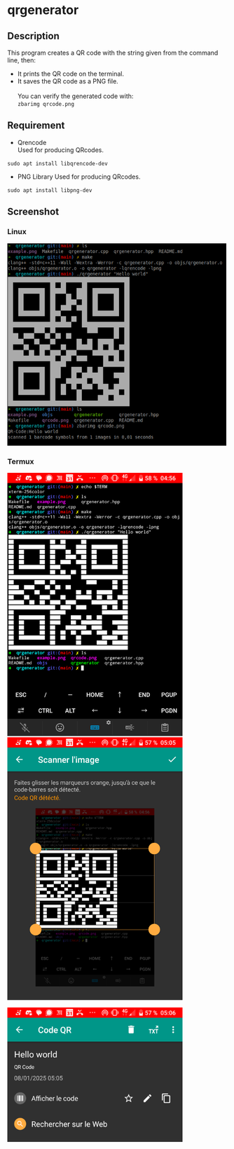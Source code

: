 # qrgenerator

## Description

This program creates a QR code with the string given from the
command line, then:<br />
 - It prints the QR code on the terminal.
 - It saves the QR code as a PNG file.
<br /><br />
You can verify the generated code with:<br />
 `zbarimg qrcode.png`


## Requirement
* Qrencode<br />
Used for producing QRcodes.
```
sudo apt install libqrencode-dev
```

* PNG Library
Used for producing QRcodes.
```
sudo apt install libpng-dev
```


## Screenshot
### Linux
<img src="screenshots/example-linux.png" width="500" />

### Termux
<p>
	<img src="screenshots/example-termux1.png" width="400"  />
	<img src="screenshots/example-termux2.png" width="400" />
</p>
<img src="screenshots/example-termux3.png" width="400" />
